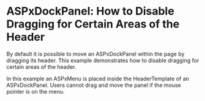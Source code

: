 # ASPxDockPanel: How to Disable Dragging for Certain Areas of the Header 


<p>By default it is possible to move an ASPxDockPanel within the page by dragging its header. This example demonstrates how to disable dragging for certain areas of the header.</p><p>In this example an ASPxMenu is placed inside the HeaderTemplate of an ASPxDockPanel. Users cannot drag and move the panel if the mouse pointer is on the menu. </p><p><br />
</p>

<br/>


